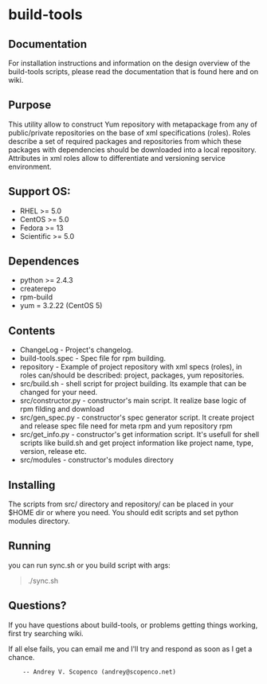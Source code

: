 build-tools
===========

Documentation
--------
For installation instructions and information on the design overview
of the build-tools scripts, please read the documentation that is found here 
and on wiki.

Purpose
-------
This utility allow to construct Yum repository with metapackage from any of public/private repositories on the base of xml specifications (roles). Roles describe a set of required packages and repositories from which these packages with dependencies should be downloaded into a local repository. Attributes in xml roles allow to differentiate and versioning service environment.

Support OS:
--------
- RHEL >= 5.0
- CentOS >= 5.0
- Fedora >= 13
- Scientific >= 5.0

Dependences
--------
- python >= 2.4.3
- createrepo
- rpm-build
- yum = 3.2.22 (CentOS 5)

Contents
--------

- ChangeLog           - Project's changelog.
- build-tools.spec    - Spec file for rpm building.
- repository          - Example of project repository with xml specs (roles),
                        in roles can/should be described: project, packages, 
                        yum repositories.
- src/build.sh        - shell script for project building. Its example 
                        that can be changed for your need.
- src/constructor.py  - constructor's main script. It realize base logic 
                        of rpm filding and download
- src/gen_spec.py     - constructor's spec generator script. It create project
                        and release spec file need for meta rpm and yum 
                        repository rpm  
- src/get_info.py     - constructor's get information script. It's usefull
                        for shell scripts like build.sh and get project 
                        information like project name, type, version, 
                        release etc.
- src/modules         - constructor's modules directory


Installing
----------

The scripts from src/ directory  and repository/ can be placed in your $HOME dir 
or where you need. You should edit scripts and set python modules directory.

Running 
-------

you can run sync.sh or you build script with args:
> ./sync.sh 

Questions?
----------

If you have questions about build-tools, or problems getting things
working, first try searching wiki.

If all else fails, you can email me and I'll try and respond as
soon as I get a chance.

        -- Andrey V. Scopenco (andrey@scopenco.net)
